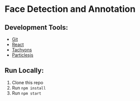 # Face Detection and Annotation

## Development Tools:
* [Git](http://git-scm.com/)
* [React](https://reactjs.org/)
* [Tachyons](https://tachyons.io/)
* [Particlesjs](https://vincentgarreau.com/particles.js/)

## Run Locally:
1. Clone this repo
2. Run `npm install`
3. Run `npm start`
